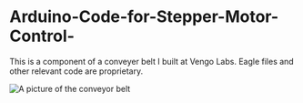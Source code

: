 # Arduino-Code-for-Stepper-Motor-Control-

This is a component of a conveyer belt I built at Vengo Labs. Eagle files and other relevant code are proprietary. 

![A picture of the conveyor belt](https://github.com/suhacker1/Arduino-Code-for-Stepper-Motor-Control-/blob/master/cb.jpg)

